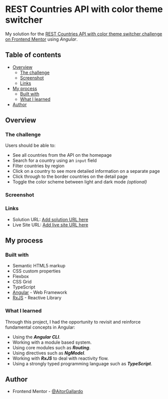 # REST Countries API with color theme switcher

My solution for the [REST Countries API with color theme switcher challenge on Frontend Mentor](https://www.frontendmentor.io/challenges/rest-countries-api-with-color-theme-switcher-5cacc469fec04111f7b848ca) using *Angular*. 

## Table of contents

- [Overview](#overview)
  - [The challenge](#the-challenge)
  - [Screenshot](#screenshot)
  - [Links](#links)
- [My process](#my-process)
  - [Built with](#built-with)
  - [What I learned](#what-i-learned)
- [Author](#author)


## Overview

### The challenge

Users should be able to:

- See all countries from the API on the homepage
- Search for a country using an `input` field
- Filter countries by region
- Click on a country to see more detailed information on a separate page
- Click through to the border countries on the detail page
- Toggle the color scheme between light and dark mode *(optional)*

### Screenshot


### Links

- Solution URL: [Add solution URL here](https://your-solution-url.com)
- Live Site URL: [Add live site URL here](https://your-live-site-url.com)

## My process

### Built with

- Semantic HTML5 markup
- CSS custom properties
- Flexbox
- CSS Grid
- TypeScript
- [Angular](https://reactjs.org/) - Web Framework
- [RxJS](https://rxjs.dev/) - Reactive Library

### What I learned

Through this project, I had the opportunity to revisit and reinforce fundamental concepts in Angular:
- Using the ***Angular CLI***.
- Working with a module based system.
- Using core modules such as ***Routing***.
- Using directives such as ***NgModel***.
- Working with ***RxJS*** to deal with reactivity flow.
- Using a strongly typed programming language such as ***TypeScript***.

## Author

- Frontend Mentor - [@AitorGallardo](https://www.frontendmentor.io/profile/AitorGallardo)

